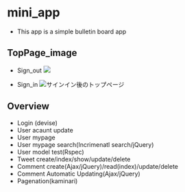 # mini_app
  * This app is a simple bulletin board app

## TopPage_image
* Sign_out
![](https://i.gyazo.com/311f46d4f819b1f5e6f1ff70670297a0.png)

* Sign_in
![サインイン後のトップページ](https://i.gyazo.com/c082fe926bcd029cf4aa322db4b3398d.png)



## Overview
  * Login (devise)
  * User acaunt update
  * User mypage 
  * User mypage search(Incrimenatl search/jQuery)
  * User model test(Rspec)
  * Tweet create/index/show/update/delete
  * Comment create(Ajax/jQuery)/read(index)/update/delete
  * Comment Automatic Updating(Ajax/jQuery)
  * Pagenation(kaminari)

